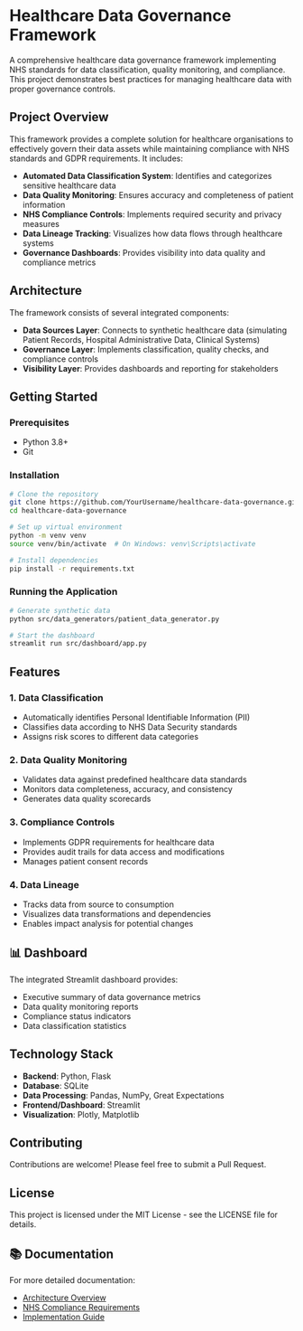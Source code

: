 # Healthcare Data Governance Framework

A comprehensive healthcare data governance framework implementing NHS standards for data classification, quality monitoring, and compliance. This project demonstrates best practices for managing healthcare data with proper governance controls.

## Project Overview

This framework provides a complete solution for healthcare organisations to effectively govern their data assets while maintaining compliance with NHS standards and GDPR requirements. It includes:

- **Automated Data Classification System**: Identifies and categorizes sensitive healthcare data
- **Data Quality Monitoring**: Ensures accuracy and completeness of patient information
- **NHS Compliance Controls**: Implements required security and privacy measures
- **Data Lineage Tracking**: Visualizes how data flows through healthcare systems
- **Governance Dashboards**: Provides visibility into data quality and compliance metrics

## Architecture

The framework consists of several integrated components:

- **Data Sources Layer**: Connects to synthetic healthcare data (simulating Patient Records, Hospital Administrative Data, Clinical Systems)
- **Governance Layer**: Implements classification, quality checks, and compliance controls
- **Visibility Layer**: Provides dashboards and reporting for stakeholders

## Getting Started

### Prerequisites

- Python 3.8+
- Git

### Installation

```bash
# Clone the repository
git clone https://github.com/YourUsername/healthcare-data-governance.git
cd healthcare-data-governance

# Set up virtual environment
python -m venv venv
source venv/bin/activate  # On Windows: venv\Scripts\activate

# Install dependencies
pip install -r requirements.txt
```

### Running the Application

```bash
# Generate synthetic data
python src/data_generators/patient_data_generator.py

# Start the dashboard
streamlit run src/dashboard/app.py
```

## Features

### 1. Data Classification

- Automatically identifies Personal Identifiable Information (PII)
- Classifies data according to NHS Data Security standards
- Assigns risk scores to different data categories

### 2. Data Quality Monitoring

- Validates data against predefined healthcare data standards
- Monitors data completeness, accuracy, and consistency
- Generates data quality scorecards

### 3. Compliance Controls

- Implements GDPR requirements for healthcare data
- Provides audit trails for data access and modifications
- Manages patient consent records

### 4. Data Lineage

- Tracks data from source to consumption
- Visualizes data transformations and dependencies
- Enables impact analysis for potential changes

## 📊 Dashboard

The integrated Streamlit dashboard provides:

- Executive summary of data governance metrics
- Data quality monitoring reports
- Compliance status indicators
- Data classification statistics

## Technology Stack

- **Backend**: Python, Flask
- **Database**: SQLite
- **Data Processing**: Pandas, NumPy, Great Expectations
- **Frontend/Dashboard**: Streamlit
- **Visualization**: Plotly, Matplotlib

## Contributing

Contributions are welcome! Please feel free to submit a Pull Request.

## License

This project is licensed under the MIT License - see the LICENSE file for details.

## 📚 Documentation

For more detailed documentation:

- [Architecture Overview](docs/architecture.md)
- [NHS Compliance Requirements](docs/nhs_compliance.md)
- [Implementation Guide](docs/implementation_guide.md)